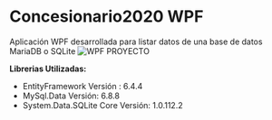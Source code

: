 # Concesionario2020 WPF

Aplicación WPF desarrollada para listar datos de una base de datos MariaDB o SQLite
![WPF PROYECTO](https://i.imgur.com/jxz0vX6.png)

**Librerias Utilizadas:**

 - EntityFramework Versión : 6.4.4
 - MySql.Data Versión:  6.8.8
 - System.Data.SQLite Core Versión: 1.0.112.2
